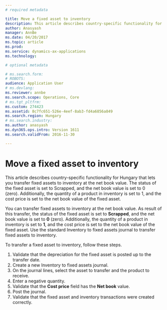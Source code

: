 ```yaml
---
# required metadata

title: Move a fixed asset to inventory
description: This article describes country-specific functionality for Hungary that lets you transfer fixed assets to inventory at the net book value. The status of the fixed asset is set to Scrapped, and the net book value is set to 0 (zero). Additionally, the quantity of a product in inventory is set to 1, and the cost price is set to the net book value of the fixed asset.
author: Anasyash
manager: AnnBe
ms.date: 04/20/2017
ms.topic: article
ms.prod: 
ms.service: dynamics-ax-applications
ms.technology: 

# optional metadata

# ms.search.form: 
# ROBOTS: 
audience: Application User
# ms.devlang: 
ms.reviewer: annbe
ms.search.scope: Operations, Core
# ms.tgt_pltfrm: 
ms.custom: 274423
ms.assetid: 8c7fc651-526e-4eef-8ab3-fd4a6856a849
ms.search.region: Hungary
# ms.search.industry: 
ms.author: anasyash
ms.dyn365.ops.intro: Version 1611
ms.search.validFrom: 2016-11-30

---
```


# Move a fixed asset to inventory

This article describes country-specific functionality for Hungary that lets you transfer fixed assets to inventory at the net book value. The status of the fixed asset is set to Scrapped, and the net book value is set to 0 (zero). Additionally, the quantity of a product in inventory is set to 1, and the cost price is set to the net book value of the fixed asset.

You can transfer fixed assets to inventory at the net book value. As result of this transfer, the status of the fixed asset is set to **Scrapped**, and the net book value is set to **0** (zero). Additionally, the quantity of a product in inventory is set to **1**, and the cost price is set to the net book value of the fixed asset. Use the standard Inventory to fixed assets journal to transfer fixed assets to inventory. 

To transfer a fixed asset to inventory, follow these steps.

1.  Validate that the depreciation for the fixed asset is posted up to the transfer date.
2.  Create a new Inventory to fixed assets journal.
3.  On the journal lines, select the asset to transfer and the product to receive.
4.  Enter a negative quantity.
5.  Validate that the **Cost price** field has the **Net book** value.
6.  Post the journal.
7.  Validate that the fixed asset and inventory transactions were created correctly.


